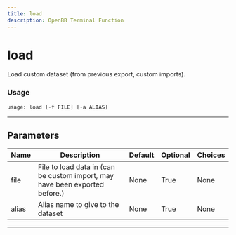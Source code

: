 ```yaml
---
title: load
description: OpenBB Terminal Function
---
```


# load

Load custom dataset (from previous export, custom imports).

### Usage

```python
usage: load [-f FILE] [-a ALIAS]
```

---

## Parameters

| Name | Description | Default | Optional | Choices |
| ---- | ----------- | ------- | -------- | ------- |
| file | File to load data in (can be custom import, may have been exported before.) | None | True | None |
| alias | Alias name to give to the dataset | None | True | None |
---

